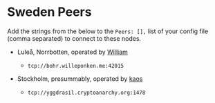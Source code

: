 # Sweden Peers

Add the strings from the below to the `Peers: [],` list of your config file (comma separated) to connect to these nodes.

* Luleå, Norrbotten, operated by [William](https://willeponken.me/)
  * `tcp://bohr.willeponken.me:42015`

* Stockholm, presummably, operated by [kaos](https://cryptoanarchy.org/)
  * `tcp://yggdrasil.cryptoanarchy.org:1478`
